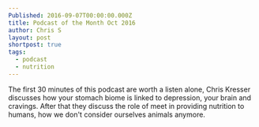```yaml
---
Published: 2016-09-07T00:00:00.000Z
title: Podcast of the Month Oct 2016
author: Chris S
layout: post
shortpost: true
tags:
  - podcast
  - nutrition
---
```



The first 30 minutes of this podcast are worth a listen alone, Chris Kresser discusses how your stomach biome is linked to depression, your brain and cravings. After that they discuss the role of meet in providing nutrition to humans, how we don't consider ourselves animals anymore.

&nbsp;